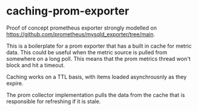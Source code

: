 # caching-prom-exporter

Proof of concept prometheus exporter strongly modelled on https://github.com/prometheus/mysqld_exporter/tree/main.

This is a boilerplate for a prom exporter that has a built in cache for metric data. This could be useful when the metric source is pulled from somewhere on a long poll. This means that the prom metrics thread won't block and hit a timeout.

Caching works on a TTL basis, with items loaded asynchrousnly as they expire.

The prom collector implementation  pulls the data from the cache that is responsible for refreshing if it is stale. 